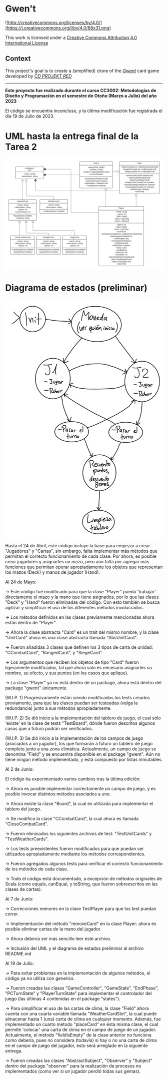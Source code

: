 # Gwen't

![http://creativecommons.org/licenses/by/4.0/](https://i.creativecommons.org/l/by/4.0/88x31.png)

This work is licensed under a
[Creative Commons Attribution 4.0 International License](http://creativecommons.org/licenses/by/4.0/)

Context
-------

This project's goal is to create a (simplified) clone of the
[_Gwent_](https://www.playgwent.com/en) card game developed by [_CD PROJEKT RED_](https://cdprojektred.com/en/)

---

**Este proyecto fue realizado durante el curso CC3002: Metodologías de Diseño y Programación en el semestre de Otoño (Marzo a Julio) del año 2023**

El código se encuentra inconcluso, y la última modificación fue registrada el día 19 de Julio de 2023.

# UML hasta la entrega final de la Tarea 2
![UML](extras/UML_tarea_2.png)

# Diagrama de estados (preliminar)
![Diagrama de estados](extras/Diagrama_Preliminar.jpg)

Hasta el 24 de Abril, este código incluye la base para empezar a crear "Jugadores" y "Cartas", sin embargo, 
falta implementar más métodos que permitan el correcto funcionamiento de cada clase. Por ahora, es posible
crear jugadores y asignarles un mazo, pero aún falta por agregar más funciones que permitan operar
apropiadamente los objetos que representan los mazos (Deck) y manos de jugador (Hand).

Al 24 de Mayo:

-> Éste código fue modificado para que la clase "Player" pueda 'trabajar' directamente el mazo y la mano 
    que tiene asignados, por lo que las clases "Deck" y "Hand" fueron eliminadas del código. Con esto también se 
    busca agilizar y simplificar el uso de los diferentes métodos involucrados.

-> Los métodos definidos en las clases previamente mencionadas ahora están dentro de "Player". 

-> Ahora la clase abstracta "Card" es un trait del mismo nombre, y la clase "UnitCard" ahora es una clase 
    abstracta llamada "AbsUnitCard". 

-> Fueron añadidas 3 clases que definen los 3 tipos de carta de unidad: "CCombatCard", "RangedCard", y "SiegeCard".

-> Los argumentos que reciben los objetos de tipo "Card" fueron ligeramente modificados, tal que ahora solo
    es necesario asignarles su nombre, su efecto, y sus puntos (en los casos que aplique).

-> La clase "Player" ya no está dentro de un package, ahora está dentro del package "gwent" únicamente.

(W.I.P. 1) Progresivamente están siendo modificados los tests creados previamente, para que las clases puedan ser 
    testeadas (valga la redundancia) junto a sus métodos apropiadamente.

(W.I.P. 2) Se dió inicio a la implementación del tablero de juego, el cual sólo 'existe' en la clase de
    tests "TestBoard", dónde fueron descritos algunos casos que a futuro podrán ser verificados.

(W.I.P. 3) Se dió inicio a la implementación de los campos de juego (asociados a un jugador), los que formarán
    a futuro un tablero de juego completo junto a una zona climática. Actualmente, un campo de juego se denomina
    "Field" y se encuentra disponible en el package "gwent". Aún no tiene ningún método implementado, y está
    compuesto por listas inmutables.

Al 2 de Junio:

El código ha experimentado varios cambios tras la última edición:

-> Ahora es posible implementar correctamente un campo de juego, y es posible invocar distintos métodos
asociados a uno.

-> Ahora existe la clase "Board", la cual es utilizada para implementar el tablero del juego.

-> Se modificó la clase "CCombatCard", la cual ahora es llamada "CloseCombatCard".

-> Fueron eliminados los siguientes archivos de test: "TestUnitCards" y "TestWeatherCards".

-> Los tests preexistentes fueron modificados para que puedan ser utilizados apropiadamente mediante los 
    métodos correspondientes.

-> Fueron agregados algunos tests para verificar el correcto funcionamiento de los métodos de cada clase.

-> Todo el código está documentado, a excepción de métodos originales de Scala (como equals, canEqual, y 
    toString, que fueron sobreescritos en las clases de cartas).


Al 7 de Junio:

-> Correcciones menores en la clase TestPlayer para que los test puedan correr.

-> Implementación del método "removeCard" en la clase Player: ahora es posible eliminar cartas de la mano
    del jugador.

-> Ahora debería ser más sencillo leer este archivo.

-> Inclusión del UML y el diagrama de estados preliminar al archivo README.md


Al 19 de Julio:

-> Para evitar problemas en la implementación de algunos métodos, el código ya no utiliza con generics.

-> Fueron creadas las clases "GameController", "GameState", "EndPhase", "PCTurnState" y "PlayerTurnState" 
    para implementar el controlador del juego (las últimas 4 contenidas en el package "states").

-> Para simplificar el uso de las cartas de clima, la clase "Field" ahora cuenta con una cuarta variable
    llamada "WeatherCardSlot", la cual puede almacenar hasta 1 (una) carta de clima en cualquier momento.
    Además, fue implementado un cuarto método "placeCard" en ésta misma clase, el cual permite 'colocar'
    una carta de clima en el campo de juego de un jugador.
    Actualmente, el método "fieldIsEmpty" de la clase anterior no funciona como debería, pues no considera
    (todavía) si hay o no una carta de clima en el campo de juego del jugador, esto será arreglado en la
    siguiente entrega.

-> Fueron creadas las clases "AbstractSubject", "Observer" y "Subject" dentro del package "observer" para
    la realización de procesos no implementados (como ver si un jugador perdió todas sus gemas).

